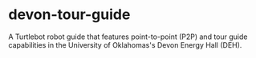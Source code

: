 # devon-tour-guide
A Turtlebot robot guide that features point-to-point (P2P) and tour guide capabilities in the University of Oklahomas's Devon Energy Hall (DEH).
